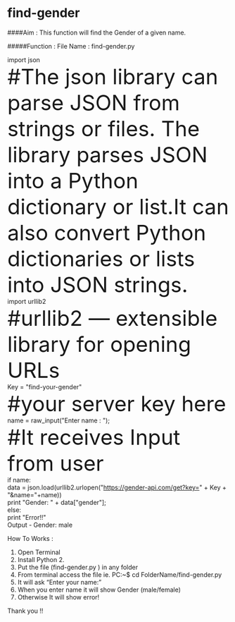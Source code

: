 # find-gender

####Aim : This function will find the Gender of a given name.<br>

#####Function :  File Name : find-gender.py<br>

import json <br>
 <font size="10px;"> #The json library can parse JSON from strings or files. The library parses JSON into a 	Python dictionary or list.It can also convert Python dictionaries or lists into JSON strings.</font><br>
import urllib2<br>
<font size="8px;"> #urllib2 — extensible library for opening URLs</font><br>
Key = "find-your-gender"<br>
<font size="8px;"> #your server key here</font><br>
name = raw_input("Enter name : ");<br>
<font size="8px;"> #It receives Input from user</font><br>
if name:<br>
    data = json.load(urllib2.urlopen("https://gender-api.com/get?key=" + Key + "&name="+name))<br>
    print "Gender: " + data["gender"];<br>
else:<br>
    print "Error!!"<br>
Output - Gender: male<br>


How To Works :<br>
1. Open Terminal<br>
2. Install Python 2.<br>
3. Put the file (find-gender.py ) in any folder<br>
4. From terminal access the file ie. PC:~$  cd FolderName/find-gender.py<br>
5. It will ask “Enter your name:”<br>
6. When you enter name it will show Gender (male/female)<br>
7. Otherwise It will show error!<br>


Thank you !!
